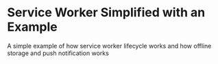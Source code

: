 <h1>
    Service Worker Simplified with an Example
</h1>
<p>
    A simple example of how service worker lifecycle works and how offline storage and push notification  works
</p>
